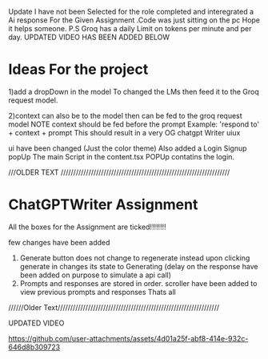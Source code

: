 Update I have not been Selected for the role completed and interegrated a Ai response For the Given Assignment .Code was just sitting on the pc Hope it helps someone. 
P.S Groq has a daily Limit on tokens per minute and per day. UPDATED VIDEO HAS BEEN ADDED BELOW


# Ideas For the project
 
1)add a dropDown in the model To changed the LMs then feed it to the Groq request model.
 
2)context can also be to the model then can be fed to  the groq request model  NOTE context should be fed before the prompt Example: 'respond to' + context + prompt
This should result in a very OG chatgpt Writer uiux



ui have been changed (Just the color theme)
Also added a Login Signup popUp
The main Script in the content.tsx 
POPUp contatins the login.



///OLDER TEXT ///////////////////////////////////////////////////////////////////
# ChatGPTWriter Assignment

All the boxes for the Assignment are ticked!!!!!!!!

few changes have been added 
1. Generate button does not change to regenerate instead upon clicking generate in changes its state to Generating (delay on the response have been added on purpose to simulate a api call)
2.  Prompts and responses are stored in order. scroller have been added to view previous prompts and responses
   Thats all 

//////Older Text////////////////////////////////////////////////////////////////


UPDATED VIDEO

https://github.com/user-attachments/assets/4d01a25f-abf8-414e-932c-646d8b309723






